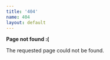 ```yaml
---
title: '404'
name: 404
layout: default
---
```


**Page not found :(**

The requested page could not be found.
